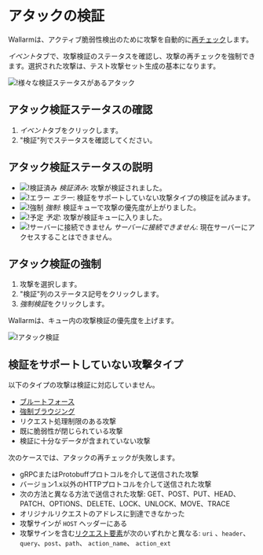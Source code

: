 [img-verification-statuses]:    ../../images/user-guides/events/attack-verification-statuses.png
[img-verify-attack]:            ../../images/user-guides/events/verify-attack.png
[img-verified-icon]:            ../../images/user-guides/events/verified.png#mini
[img-error-icon]:               ../../images/user-guides/events/error.png#mini
[img-forced-icon]:              ../../images/user-guides/events/forced.png#mini
[img-sheduled-icon]:            ../../images/user-guides/events/sheduled.png#mini
[img-cloud-icon]:           ../../images/user-guides/events/cloud.png#mini

[al-brute-force-attack]:      ../../attacks-vulns-list.md#bruteforce-attack
[al-forced-browsing]:         ../../attacks-vulns-list.md#forced-browsing

# アタックの検証

Wallarmは、アクティブ脆弱性検出のために攻撃を自動的に[再チェック](../../about-wallarm/detecting-vulnerabilities.md#active-threat-verification)します。

*イベント*タブで、攻撃検証のステータスを確認し、攻撃の再チェックを強制できます。選択された攻撃は、テスト攻撃セット生成の基本になります。

![!様々な検証ステータスがあるアタック][img-verification-statuses]

## アタック検証ステータスの確認

1. *イベント*タブをクリックします。
2. "検証"列でステータスを確認してください。

## アタック検証ステータスの説明

* ![!検証済み][img-verified-icon] *検証済み*: 攻撃が検証されました。
* ![!エラー][img-error-icon] *エラー*: 検証をサポートしていない攻撃タイプの検証を試みます。
* ![!強制][img-forced-icon] *強制*: 検証キューで攻撃の優先度が上がりました。
* ![!予定][img-sheduled-icon] *予定*: 攻撃が検証キューに入りました。
* ![!サーバーに接続できません][img-cloud-icon] *サーバーに接続できません*: 現在サーバーにアクセスすることはできません。

## アタック検証の強制

1. 攻撃を選択します。
2. "検証"列のステータス記号をクリックします。
3. *強制検証*をクリックします。

Wallarmは、キュー内の攻撃検証の優先度を上げます。

![!アタック検証][img-verify-attack]

## 検証をサポートしていない攻撃タイプ

以下のタイプの攻撃は検証に対応していません。

* [ブルートフォース][al-brute-force-attack]
* [強制ブラウジング][al-forced-browsing]
* リクエスト処理制限のある攻撃
* 既に脆弱性が閉じられている攻撃
* 検証に十分なデータが含まれていない攻撃

次のケースでは、アタックの再チェックが失敗します。

* gRPCまたはProtobuffプロトコルを介して送信された攻撃
* バージョン1.x以外のHTTPプロトコルを介して送信された攻撃
* 次の方法と異なる方法で送信された攻撃: GET、POST、PUT、HEAD、PATCH、OPTIONS、DELETE、LOCK、UNLOCK、MOVE、TRACE
* オリジナルリクエストのアドレスに到達できなかった
* 攻撃サインが `HOST` ヘッダーにある
* 攻撃サインを含む[リクエスト要素](../rules/request-processing.md)が次のいずれかと異なる: `uri` 、`header`、 `query`、`post`、`path`、 `action_name`、 `action_ext`